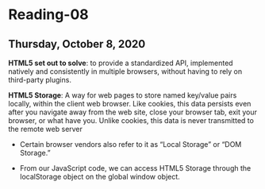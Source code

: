 # Reading-08
## Thursday, October 8, 2020


**HTML5 set out to solve**: to provide a standardized API, implemented natively and consistently in multiple browsers, without having to rely on third-party plugins.

**HTML5 Storage**: A way for web pages to store named key/value pairs locally, within the client web browser. Like cookies, this data persists even after you navigate away from the web site, close your browser tab, exit your browser, or what have you. Unlike cookies, this data is never transmitted to the remote web server

- Certain browser vendors also refer to it as “Local Storage” or “DOM Storage.”

- From our JavaScript code, we can access HTML5 Storage through the localStorage object on the global window object.